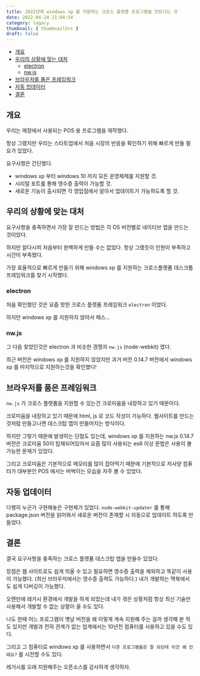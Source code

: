 ```yaml
---
title: 2022년에 windows xp 를 지원하는 크로스 플랫폼 프로그램을 만든다는 것
date: 2022-04-24 21:04:54
category: legacy
thumbnail: { thumbnailSrc }
draft: false
---
```



- [개요](#개요)
- [우리의 상황에 맞는 대처](#우리의-상황에-맞는-대처)
  - [electron](#electron)
  - [nw.js](#nwjs)
- [브라우저를 품은 프레임워크](#브라우저를-품은-프레임워크)
- [자동 업데이터](#자동-업데이터)
- [결론](#결론)

## 개요

우리는 매장에서 사용되는 POS 용 프로그램을 제작했다.

항상 그랬지만 우리는 스타트업에서 처음 시장의 반응을 확인하기 위해 빠르게 만들 필요가 있었다.

요구사항은 간단했다.

- windows xp 부터 windows 10 까지 모든 운영체제를 지원할 것.
- 시리얼 포트를 통해 영수증 출력이 가능할 것.
- 새로운 기능이 출시되면 각 영업점에서 알아서 업데이트가 가능하도록 할 것.

## 우리의 상황에 맞는 대처

요구사항을 충족하면서 가장 잘 만드는 방법은 각 OS 버전별로 네이티브 앱을 만드는 것이었다.

하지만 알다시피 처음부터 완벽하게 만들 수는 없었다. 항상 그랬듯이 인원이 부족하고 시간이 부족했다.

가장 효율적으로 빠르게 만들기 위해 windows xp 를 지원하는 크로스플랫폼 데스크톱 프레임워크를 찾기 시작했다.

### electron

처음 확인했던 것은 요즘 핫한 크로스 플랫폼 프레임워크 `electron` 이었다.

하지만 windows xp 를 지원하지 않아서 패스...

### nw.js

그 다음 찾았던것은 electron 과 비슷한 경쟁자 `nw.js` (node-webkit) 였다.

최근 버전은 windows xp 를 지원하지 않았지만 과거 버전 0.14.7 버전에서 windows xp 를 마지막으로 지원하는것을 확인했다!

## 브라우저를 품은 프레임워크

`nw.js` 가 크로스 플랫폼을 지원할 수 있는건 크로미움을 내장하고 있기 때문이다.

크로미움을 내장하고 있기 때문에 html, js 로 코드 작성이 가능하다. 웹사이트를 만드는것처럼 만들고나면 데스크탑 앱이 만들어지는 방식이다.

하지만 그렇기 때문에 발생하는 단점도 있는데, windows xp 를 지원하는 nw.js 0.14.7 버전은 크로미움 50이 탑재되어있어서 요즘 많이 사용되는 es6 이상 문법은 사용이 불가능한 문제가 있었다.

그리고 크로미움은 기본적으로 메모리를 많이 잡아먹기 때문에 기본적으로 저사양 컴퓨터가 대부분인 POS 에서는 버벅이는 모습을 자주 볼 수 있었다.

## 자동 업데이터

다행히 누군가 구현해놓은 구현체가 있었다. `node-webkit-updater` 를 통해 package.json 버전을 읽어와서 새로운 버전이 존재할 시 자동으로 업데이트 하도록 만들었다.

## 결론

결국 요구사항을 충족하는 크로스 플랫폼 데스크탑 앱을 만들수 있었다.

장점은 웹 사이트로도 쉽게 띄울 수 있고 필요하면 영수증 출력을 제외하고 똑같이 사용이 가능했다. (최신 브라우저에서는 영수증 출력도 가능하다.) 내가 개발하는 맥북에서도 쉽게 디버깅이 가능했다.

오랜만에 레거시 환경에서 개발을 하게 되었는데 내가 겪은 상황처럼 항상 최신 기술만 사용해서 개발할 수 없는 상황이 올 수도 있다.

나도 한때 어느 프로그램이 옛날 버전을 왜 이렇게 계속 지원해 주는 걸까 생각해 본 적도 있지만 개발과 전혀 관계가 없는 업계에서는 10년전 컴퓨터를 사용하고 있을 수도 있다.

그리고 그 컴퓨터로 windows xp 를 사용하면서 `다른 프로그램들은 잘 되던데 이건 왜 안돼요?` 를 시전할 수도 있다.

레거시를 오래 지원해주는 오픈소스를 감사하게 생각하자.
